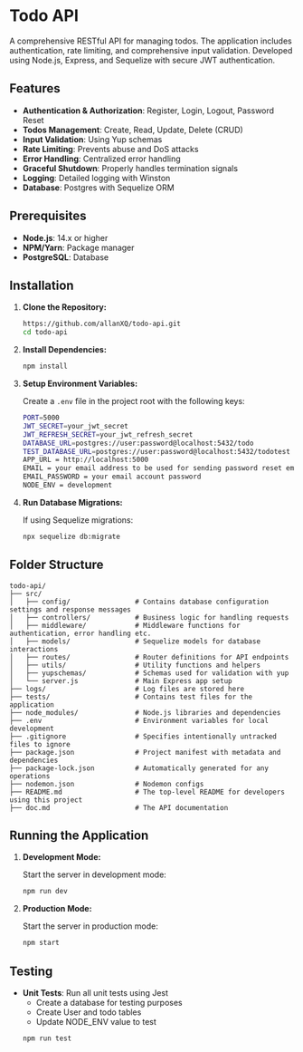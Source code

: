 # Todo API

A comprehensive RESTful API for managing todos. The application includes authentication, rate limiting, and comprehensive input validation. Developed using Node.js, Express, and Sequelize with secure JWT authentication.

## Features

- **Authentication & Authorization**: Register, Login, Logout, Password Reset
- **Todos Management**: Create, Read, Update, Delete (CRUD)
- **Input Validation**: Using Yup schemas
- **Rate Limiting**: Prevents abuse and DoS attacks
- **Error Handling**: Centralized error handling
- **Graceful Shutdown**: Properly handles termination signals
- **Logging**: Detailed logging with Winston
- **Database**: Postgres with Sequelize ORM

## Prerequisites

- **Node.js**: 14.x or higher
- **NPM/Yarn**: Package manager
- **PostgreSQL**: Database

## Installation

1. **Clone the Repository:**

   ```bash
   https://github.com/allanXQ/todo-api.git
   cd todo-api
   ```

2. **Install Dependencies:**

   ```bash
   npm install
   ```

3. **Setup Environment Variables:**

   Create a `.env` file in the project root with the following keys:

   ```bash
   PORT=5000
   JWT_SECRET=your_jwt_secret
   JWT_REFRESH_SECRET=your_jwt_refresh_secret
   DATABASE_URL=postgres://user:password@localhost:5432/todo
   TEST_DATABASE_URL=postgres://user:password@localhost:5432/todotest
   APP_URL = http://localhost:5000
   EMAIL = your email address to be used for sending password reset email
   EMAIL_PASSWORD = your email account password
   NODE_ENV = development
   ```

4. **Run Database Migrations:**

   If using Sequelize migrations:

   ```bash
   npx sequelize db:migrate
   ```

## Folder Structure

```plaintext
todo-api/
├── src/
│   ├── config/                # Contains database configuration settings and response messages
│   ├── controllers/           # Business logic for handling requests
│   ├── middleware/            # Middleware functions for authentication, error handling etc.
│   ├── models/                # Sequelize models for database interactions
│   ├── routes/                # Router definitions for API endpoints
│   ├── utils/                 # Utility functions and helpers
│   ├── yupschemas/            # Schemas used for validation with yup
│   └── server.js              # Main Express app setup
├── logs/                      # Log files are stored here
├── tests/                     # Contains test files for the application
├── node_modules/              # Node.js libraries and dependencies
├── .env                       # Environment variables for local development
├── .gitignore                 # Specifies intentionally untracked files to ignore
├── package.json               # Project manifest with metadata and dependencies
├── package-lock.json          # Automatically generated for any operations
├── nodemon.json               # Nodemon configs
├── README.md                  # The top-level README for developers using this project
├── doc.md                     # The API documentation
```

## Running the Application

1. **Development Mode:**

   Start the server in development mode:

   ```bash
   npm run dev
   ```

2. **Production Mode:**

   Start the server in production mode:

   ```bash
   npm start
   ```

## Testing

- **Unit Tests**: Run all unit tests using Jest
  - Create a database for testing purposes
  - Create User and todo tables
  - Update NODE_ENV value to test
  ```bash
  npm run test
  ```
